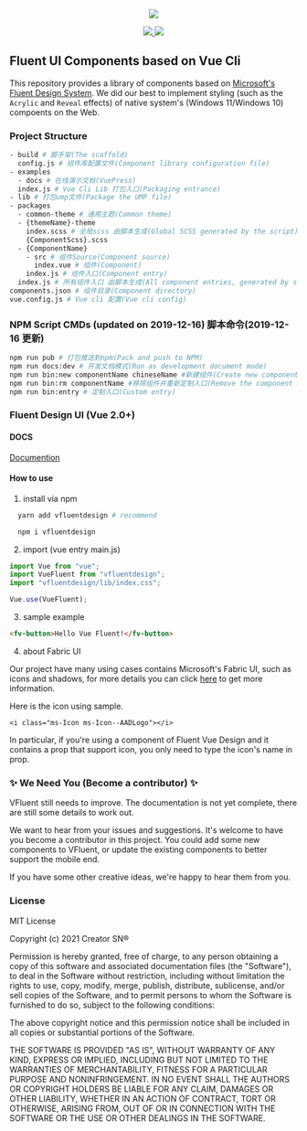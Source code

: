 <p align="center">
    <img src="./examples/assert/logo/VFluent.png"/>
</div>

<p align="center">
    <a href="LICENSE">
      <img src="https://img.shields.io/badge/License-MIT-yellow.svg">
    </a>
    <a href="BUILD">
      <img src="https://travis-ci.com/aleversn/VFluent.svg?branch=master">
    </a>
</p>

## Fluent UI Components based on Vue Cli
This repository provides a library of components based on [Microsoft's Fluent Design System](https://developer.microsoft.com/en-us/fluentui#/). We did our best to implement styling (such as the `Acrylic` and `Reveal` effects) of native system's (Windows 11/Windows 10) compoents on the Web.

### Project Structure

```bash
- build # 脚手架(The scaffold)
  config.js # 组件库配置文件(Component library configuration file)
- examples
  - docs # 在线演示文档(VuePress)
  index.js # Vue Cli Lib 打包入口(Packaging entrance)
- lib # 打包ump文件(Package the UMP file)
- packages
  - common-theme # 通用主题(Common theme)
  - {themeName}-theme
    index.scss # 全局scss 由脚本生成(Global SCSS generated by the script)
    {ComponentScss}.scss
  - {ComponentName}
    - src # 组件Source(Component source)
      index.vue # 组件(Component)
    index.js # 组件入口(Component entry)
  index.js # 所有组件入口 由脚本生成(All component entries, generated by scripts)
components.json # 组件目录(Component directory)
vue.config.js # Vue cli 配置(Vue cli config)
```

### NPM Script CMDs (updated on 2019-12-16) 脚本命令(2019-12-16 更新)

```bash
npm run pub # 打包推送到npm(Pack and push to NPM)
npm run docs:dev # 开发文档模式(Run as development document mode)
npm run bin:new componentName chineseName #新建组件(Create new component)
npm run bin:rm componentName #移除组件并重新定制入口(Remove the component and re-customize the entry)
npm run bin:entry # 定制入口(Custom entry)
```

### Fluent Design UI (Vue 2.0+)

#### DOCS

[Documention](https://aleversn.github.io/VFluent)

#### How to use

1. install via npm

```bash
  yarn add vfluentdesign # recommend
```

```bash
  npm i vfluentdesign
```

2. import (vue entry main.js)

```js
import Vue from "vue";
import VueFluent from "vfluentdesign";
import "vfluentdesign/lib/index.css";

Vue.use(VueFluent);
```

3. sample example

```html
<fv-button>Hello Vue Fluent!</fv-button>
```

4. about Fabric UI

Our project have many using cases contains Microsoft's Fabric UI, such as icons and shadows, for more details you can click <a href="https://developer.microsoft.com/en-us/fabric#/styles">here</a> to get more information.

Here is the icon using sample.

```vue
<i class="ms-Icon ms-Icon--AADLogo"></i>
```

In particular, if you're using a component of Fluent Vue Design and it contains a prop that support icon, you only need to type the icon's name in prop.

### ✨ We Need You (Become a contributor) ✨
VFluent still needs to improve. The documentation is not yet complete, there are still some details to work out.

We want to hear from your issues and suggestions. It's welcome to have you become a contributor in this project. You could add some new components to VFluent, or update the existing components to better support the mobile end.

If you have some other creative ideas, we're happy to hear them from you.

### License

MIT License

Copyright (c) 2021 Creator SN®

Permission is hereby granted, free of charge, to any person obtaining a copy
of this software and associated documentation files (the "Software"), to deal
in the Software without restriction, including without limitation the rights
to use, copy, modify, merge, publish, distribute, sublicense, and/or sell
copies of the Software, and to permit persons to whom the Software is
furnished to do so, subject to the following conditions:

The above copyright notice and this permission notice shall be included in all
copies or substantial portions of the Software.

THE SOFTWARE IS PROVIDED "AS IS", WITHOUT WARRANTY OF ANY KIND, EXPRESS OR
IMPLIED, INCLUDING BUT NOT LIMITED TO THE WARRANTIES OF MERCHANTABILITY,
FITNESS FOR A PARTICULAR PURPOSE AND NONINFRINGEMENT. IN NO EVENT SHALL THE
AUTHORS OR COPYRIGHT HOLDERS BE LIABLE FOR ANY CLAIM, DAMAGES OR OTHER
LIABILITY, WHETHER IN AN ACTION OF CONTRACT, TORT OR OTHERWISE, ARISING FROM,
OUT OF OR IN CONNECTION WITH THE SOFTWARE OR THE USE OR OTHER DEALINGS IN THE
SOFTWARE.
